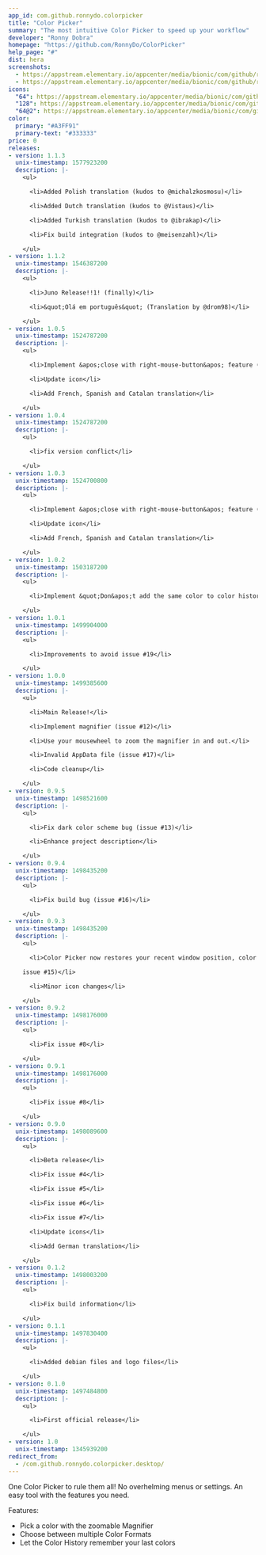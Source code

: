 ```yaml
---
app_id: com.github.ronnydo.colorpicker
title: "Color Picker"
summary: "The most intuitive Color Picker to speed up your workflow"
developer: "Ronny Dobra"
homepage: "https://github.com/RonnyDo/ColorPicker"
help_page: "#"
dist: hera
screenshots:
  - https://appstream.elementary.io/appcenter/media/bionic/com/github/ronnydo.colorpicker/F20B5F2CB156F30CB2BEB72162451573/screenshots/image-1_orig.png
  - https://appstream.elementary.io/appcenter/media/bionic/com/github/ronnydo.colorpicker/F20B5F2CB156F30CB2BEB72162451573/screenshots/image-2_orig.png
icons:
  "64": https://appstream.elementary.io/appcenter/media/bionic/com/github/ronnydo.colorpicker/F20B5F2CB156F30CB2BEB72162451573/icons/64x64/com.github.ronnydo.colorpicker_com.github.ronnydo.colorpicker.png
  "128": https://appstream.elementary.io/appcenter/media/bionic/com/github/ronnydo.colorpicker/F20B5F2CB156F30CB2BEB72162451573/icons/128x128/com.github.ronnydo.colorpicker_com.github.ronnydo.colorpicker.png
  "64@2": https://appstream.elementary.io/appcenter/media/bionic/com/github/ronnydo.colorpicker/F20B5F2CB156F30CB2BEB72162451573/icons/64x64@2/com.github.ronnydo.colorpicker_com.github.ronnydo.colorpicker.png
color:
  primary: "#A3FF91"
  primary-text: "#333333"
price: 0
releases:
- version: 1.1.3
  unix-timestamp: 1577923200
  description: |-
    <ul>

      <li>Added Polish translation (kudos to @michalzkosmosu)</li>

      <li>Added Dutch translation (kudos to @Vistaus)</li>

      <li>Added Turkish translation (kudos to @ibrakap)</li>

      <li>Fix build integration (kudos to @meisenzahl)</li>

    </ul>
- version: 1.1.2
  unix-timestamp: 1546387200
  description: |-
    <ul>

      <li>Juno Release!!1! (finally)</li>

      <li>&quot;Olá em português&quot; (Translation by @drom98)</li>

    </ul>
- version: 1.0.5
  unix-timestamp: 1524787200
  description: |-
    <ul>

      <li>Implement &apos;close with right-mouse-button&apos; feature (issue #27)</li>

      <li>Update icon</li>

      <li>Add French, Spanish and Catalan translation</li>

    </ul>
- version: 1.0.4
  unix-timestamp: 1524787200
  description: |-
    <ul>

      <li>fix version conflict</li>

    </ul>
- version: 1.0.3
  unix-timestamp: 1524700800
  description: |-
    <ul>

      <li>Implement &apos;close with right-mouse-button&apos; feature (issue #27)</li>

      <li>Update icon</li>

      <li>Add French, Spanish and Catalan translation</li>

    </ul>
- version: 1.0.2
  unix-timestamp: 1503187200
  description: |-
    <ul>

      <li>Implement &quot;Don&apos;t add the same color to color history twice&quot; (issue #24)</li>

    </ul>
- version: 1.0.1
  unix-timestamp: 1499904000
  description: |-
    <ul>

      <li>Improvements to avoid issue #19</li>

    </ul>
- version: 1.0.0
  unix-timestamp: 1499385600
  description: |-
    <ul>

      <li>Main Release!</li>

      <li>Implement magnifier (issue #12)</li>

      <li>Use your mousewheel to zoom the magnifier in and out.</li>

      <li>Invalid AppData file (issue #17)</li>

      <li>Code cleanup</li>

    </ul>
- version: 0.9.5
  unix-timestamp: 1498521600
  description: |-
    <ul>

      <li>Fix dark color scheme bug (issue #13)</li>

      <li>Enhance project description</li>

    </ul>
- version: 0.9.4
  unix-timestamp: 1498435200
  description: |-
    <ul>

      <li>Fix build bug (issue #16)</li>

    </ul>
- version: 0.9.3
  unix-timestamp: 1498435200
  description: |-
    <ul>

      <li>Color Picker now restores your recent window position, color format and color history! (issue #10, issue #11 and

    issue #15)</li>

      <li>Minor icon changes</li>

    </ul>
- version: 0.9.2
  unix-timestamp: 1498176000
  description: |-
    <ul>

      <li>Fix issue #8</li>

    </ul>
- version: 0.9.1
  unix-timestamp: 1498176000
  description: |-
    <ul>

      <li>Fix issue #8</li>

    </ul>
- version: 0.9.0
  unix-timestamp: 1498089600
  description: |-
    <ul>

      <li>Beta release</li>

      <li>Fix issue #4</li>

      <li>Fix issue #5</li>

      <li>Fix issue #6</li>

      <li>Fix issue #7</li>

      <li>Update icons</li>

      <li>Add German translation</li>

    </ul>
- version: 0.1.2
  unix-timestamp: 1498003200
  description: |-
    <ul>

      <li>Fix build information</li>

    </ul>
- version: 0.1.1
  unix-timestamp: 1497830400
  description: |-
    <ul>

      <li>Added debian files and logo files</li>

    </ul>
- version: 0.1.0
  unix-timestamp: 1497484800
  description: |-
    <ul>

      <li>First official release</li>

    </ul>
- version: 1.0
  unix-timestamp: 1345939200
redirect_from:
  - /com.github.ronnydo.colorpicker.desktop/
---
```


<p>One Color Picker to rule them all! No overhelming menus or settings. An easy tool with the features you need.</p>
<p>Features:</p>
<ul>
  <li>Pick a color with the zoomable Magnifier</li>
  <li>Choose between multiple Color Formats</li>
  <li>Let the Color History remember your last colors</li>
</ul>